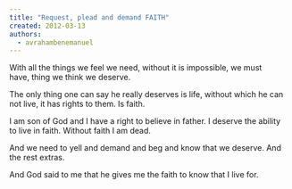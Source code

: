 ```yaml
---
title: "Request, plead and demand FAITH"
created: 2012-03-13
authors: 
  - avrahambenemanuel
---
```


With all the things we feel we need, without it is impossible, we must have, thing we think we deserve.

The only thing one can say he really deserves is life, without which he can not live, it has rights to them. Is faith.

I am son of God and I have a right to believe in father. I deserve the ability to live in faith. Without faith I am dead.

And we need to yell and demand and beg and know that we deserve. And the rest extras.

And God said to me that he gives me the faith to know that I live for.
